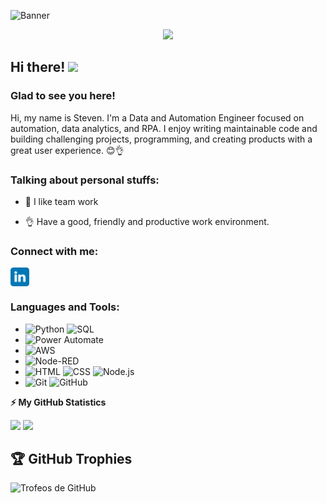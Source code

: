 ![Banner](profile/automation_gif.gif)
<!-- retro visitor counter -->
<p align="center"> 
  <img src="https://profile-counter.glitch.me/Stevenac-code/count.svg" />
</p>

<!-- welcome message -->
<h2>Hi there! <img src="https://media.giphy.com/media/hvRJCLFzcasrR4ia7z/giphy.gif" width="25px"></h2>

<h3>Glad to see you here!</h3>

<!-- About me -->
<p>
Hi, my name is Steven. I'm a Data and Automation Engineer focused on automation, data analytics, and RPA. I enjoy writing maintainable code and building challenging projects, programming, and creating products with a great user experience. 😊👌
</p>

<!-- Personal Stuffs -->
<h3> Talking about personal stuffs:</h3>

- 📝 I like team work

- 👌 Have a good, friendly and productive work environment.

<!-- Connect with me -->
<h3 align="left">Connect with me:</h3>
<p align="left">

<a href="https://www.linkedin.com/in/steven-acosta-calle-42b50080/" target="blank"><img align="center" src="profile/linkedin.svg" alt="kmhmubin" height="30" width="30" /></a>

</p>

<!-- Languages and tools -->
<h3 align="left">Languages and Tools:</h3>

- ![Python](https://img.shields.io/badge/Python-3776AB?style=for-the-badge&logo=python&logoColor=white)
  ![SQL](https://img.shields.io/badge/SQL-025E8C?style=for-the-badge&logo=sqlite&logoColor=white)  
- ![Power Automate](https://img.shields.io/badge/Power%20Automate%20CLOUD%20&%20DESKTOP-005EEB?style=for-the-badge&logo=data:image/svg+xml;base64,SU_CADENA_BASE64)
- ![AWS](https://img.shields.io/badge/AWS-232F3E?style=for-the-badge&logo=Amazon-AWS&logoColor=white)
- ![Node-RED](https://img.shields.io/badge/Node--RED-red?style=for-the-badge&logo=nodered)
- ![HTML](https://img.shields.io/badge/HTML-E34F26?style=for-the-badge&logo=HTML5&logoColor=white)
![CSS](https://img.shields.io/badge/CSS-1572B6?style=for-the-badge&logo=CSS3&logoColor=white)
![Node.js](https://img.shields.io/badge/Node.js-339933?style=for-the-badge&logo=Node.js&logoColor=white)
- ![Git](https://img.shields.io/badge/Git-F05032?style=for-the-badge&logo=Git&logoColor=white)
![GitHub](https://img.shields.io/badge/GitHub-181717?style=for-the-badge&logo=GitHub&logoColor=white)


<!-- GitHub stats -->
<b>⚡ My GitHub Statistics</b>

<p>
<!-- GitHub Stats -->
<img height="180em" src="https://github-readme-stats.vercel.app/api?username=Stevenac-code&show_icons=true&hide_border=true" />

<!-- Most Used Languages -->
<img height="180em" src="https://github-readme-stats.vercel.app/api/top-langs/?username=Stevenac-code&exclude_repo=KNN-Image-Classification&show_icons=true&hide_border=true&layout=compact&langs_count=8"/>
</p>


## 🏆 GitHub Trophies
![Trofeos de GitHub](https://github-profile-trophy.vercel.app/?username=Stevenac-code&theme=darkhub&no-frame=true&row=1)
